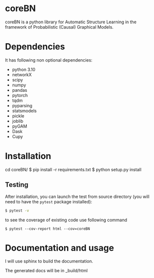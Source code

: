 coreBN
=====


coreBN is a python library for Automatic Structure Learning in the framework of Probabilistic (Causal) Graphical Models.


Dependencies
=============

It has following non optional dependencies:
- python 3.10
- networkX
- scipy 
- numpy
- pandas
- pytorch
- tqdm
- pyparsing
- statsmodels
- pickle
- joblib
- pyGAM
- Dask
- Cupy




Installation
============

cd coreBN/
$ pip install -r requirements.txt
$ python setup.py install

Testing
-------

After installation, you can launch the test from
source directory (you will need to have the ``pytest`` package installed):
```bash
$ pytest -v
```
to see the coverage of existing code use following command
```
$ pytest --cov-report html --cov=coreBN
```

Documentation and usage
=======================


I will use sphinx to build the documentation. 


The generated docs will be in _build/html


